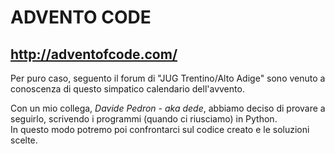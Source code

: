 # ADVENTO CODE
## http://adventofcode.com/

 Per puro caso, seguento il forum di "JUG Trentino/Alto Adige" sono venuto a conoscenza di questo simpatico calendario dell'avvento.   

Con un mio collega, *Davide Pedron - aka dede*, abbiamo deciso di provare a seguirlo, scrivendo i programmi (quando ci riusciamo) in Python.   
In questo modo potremo poi confrontarci sul codice creato e le soluzioni scelte.


